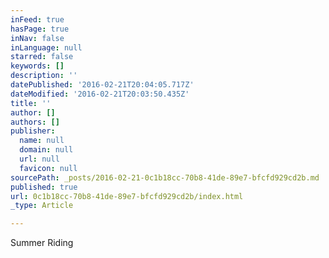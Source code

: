 ```yaml
---
inFeed: true
hasPage: true
inNav: false
inLanguage: null
starred: false
keywords: []
description: ''
datePublished: '2016-02-21T20:04:05.717Z'
dateModified: '2016-02-21T20:03:50.435Z'
title: ''
author: []
authors: []
publisher:
  name: null
  domain: null
  url: null
  favicon: null
sourcePath: _posts/2016-02-21-0c1b18cc-70b8-41de-89e7-bfcfd929cd2b.md
published: true
url: 0c1b18cc-70b8-41de-89e7-bfcfd929cd2b/index.html
_type: Article

---
```

Summer Riding